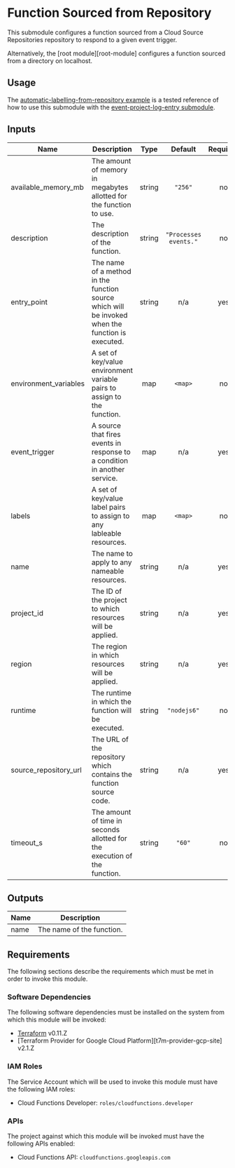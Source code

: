 # Function Sourced from Repository

This submodule configures a function sourced from a Cloud Source
Repositories repository to respond to a given event trigger.

Alternatively, the [root module][root-module] configures a function
sourced from a directory on localhost.

## Usage

The
[automatic-labelling-from-repository example][a7c-l7g-from-r8y-example]
is a tested reference of how to use this submodule with the
[event-project-log-entry submodule][event-project-log-entry-submodule].

[^]: (autogen_docs_start)

## Inputs

| Name | Description | Type | Default | Required |
|------|-------------|:----:|:-----:|:-----:|
| available\_memory\_mb | The amount of memory in megabytes allotted for the function to use. | string | `"256"` | no |
| description | The description of the function. | string | `"Processes events."` | no |
| entry\_point | The name of a method in the function source which will be invoked when the function is executed. | string | n/a | yes |
| environment\_variables | A set of key/value environment variable pairs to assign to the function. | map | `<map>` | no |
| event\_trigger | A source that fires events in response to a condition in another service. | map | n/a | yes |
| labels | A set of key/value label pairs to assign to any lableable resources. | map | `<map>` | no |
| name | The name to apply to any nameable resources. | string | n/a | yes |
| project\_id | The ID of the project to which resources will be applied. | string | n/a | yes |
| region | The region in which resources will be applied. | string | n/a | yes |
| runtime | The runtime in which the function will be executed. | string | `"nodejs6"` | no |
| source\_repository\_url | The URL of the repository which contains the function source code. | string | n/a | yes |
| timeout\_s | The amount of time in seconds allotted for the execution of the function. | string | `"60"` | no |

## Outputs

| Name | Description |
|------|-------------|
| name | The name of the function. |

[^]: (autogen_docs_end)

## Requirements

The following sections describe the requirements which must be met in
order to invoke this module.

### Software Dependencies

The following software dependencies must be installed on the system
from which this module will be invoked:

- [Terraform][terraform-site] v0.11.Z
- [Terraform Provider for Google Cloud Platform][t7m-provider-gcp-site]
  v2.1.Z

### IAM Roles

The Service Account which will be used to invoke this module must have
the following IAM roles:

- Cloud Functions Developer: `roles/cloudfunctions.developer`

### APIs

The project against which this module will be invoked must have the
following APIs enabled:

- Cloud Functions API: `cloudfunctions.googleapis.com`

[a7c-l7g-from-r8y-example]: ../../examples/automatic-labelling-from-repository
[event-project-log-entry-submodule]: ../event-project-log-entry
[terraform-site]: https://www.terraform.io/
